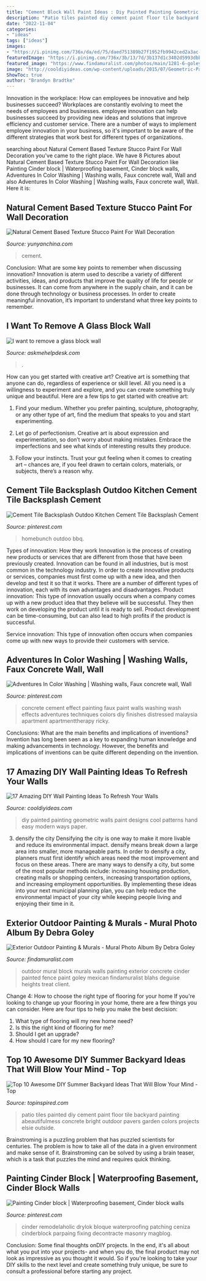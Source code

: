```yaml
---
title: "Cement Block Wall Paint Ideas : Diy Painted Painting Geometric Walls Paint Designs Cool Patterns Hand Easy Modern Ways Paper"
description: "Patio tiles painted diy cement paint floor tile backyard painting abeautifulmess concrete bright outdoor pavers garden colors projects elsie outside"
date: "2022-11-04"
categories:
- "ideas"
tags: ["ideas"]
images:
- "https://i.pinimg.com/736x/da/ed/75/daed751389b27f1952fb9942ced2a3ac--painting-cement-faux-painting-ideas.jpg"
featuredImage: "https://i.pinimg.com/736x/3b/13/7d/3b137d1c3402d5993dbbe9126bc25fb2.jpg"
featured_image: "https://www.findamuralist.com/photos/main/1281-6-goley-outdoor-mural.jpg"
image: "http://cooldiyideas.com/wp-content/uploads/2015/07/Geometric-Painted-Wall.jpg"
ShowToc: true
author: "Brandyn Bradtke"
---
```



Innovation in the workplace: How can employees be innovative and help businesses succeed?
Workplaces are constantly evolving to meet the needs of employees and businesses. employee innovation can help businesses succeed by providing new ideas and solutions that improve efficiency and customer service. There are a number of ways to implement employee innovation in your business, so it's important to be aware of the different strategies that work best for different types of organizations.

	

		
searching about Natural Cement Based Texture Stucco Paint For Wall Decoration you've came to the right place. We have 8 Pictures about Natural Cement Based Texture Stucco Paint For Wall Decoration like Painting Cinder block | Waterproofing basement, Cinder block walls, Adventures In Color Washing | Washing walls, Faux concrete wall, Wall and also Adventures In Color Washing | Washing walls, Faux concrete wall, Wall. Here it is:
		
    
## Natural Cement Based Texture Stucco Paint For Wall Decoration

<img loading=lazy src="http://yunyanchina.com/images/product/gallery_img/202006/2020061213315449350.jpg" onerror="this.onerror=null;this.src='https://tse2.mm.bing.net/th?id=OIP.ByZaMylGHCleKIIXMkRE3AHaHa&amp;pid=15.1';" alt="Natural Cement Based Texture Stucco Paint For Wall Decoration">

_Source: yunyanchina.com_

>cement. 

	

Conclusion: What are some key points to remember when discussing innovation?
Innovation is aterm used to describe a variety of different activities, ideas, and products that improve the quality of life for people or businesses. It can come from anywhere in the supply chain, and it can be done through technology or business processes. In order to create meaningful innovation, it’s important to understand what three key points to remember.

    
## I Want To Remove A Glass Block Wall

<img loading=lazy src="https://www.askmehelpdesk.com/attachments/interior-home-improvement/1774d1163871759-want-remove-glass-block-wall-lr-glassbrick-4-.jpg" onerror="this.onerror=null;this.src='https://tse2.mm.bing.net/th?id=OIP.twsmnTbSaSAcT-d_5Oal6AHaHQ&amp;pid=15.1';" alt="I want to remove a glass block wall">

_Source: askmehelpdesk.com_

>. 

	

How can you get started with creative art?
Creative art is something that anyone can do, regardless of experience or skill level. All you need is a willingness to experiment and explore, and you can create something truly unique and beautiful. Here are a few tips to get started with creative art:
1. Find your medium. Whether you prefer painting, sculpture, photography, or any other type of art, find the medium that speaks to you and start experimenting.

2. Let go of perfectionism. Creative art is about expression and experimentation, so don’t worry about making mistakes. Embrace the imperfections and see what kinds of interesting results they produce.

3. Follow your instincts. Trust your gut feeling when it comes to creating art – chances are, if you feel drawn to certain colors, materials, or subjects, there’s a reason why.

    
## Cement Tile Backsplash Outdoo Kitchen Cement Tile Backsplash Cement

<img loading=lazy src="https://i.pinimg.com/736x/3b/13/7d/3b137d1c3402d5993dbbe9126bc25fb2.jpg" onerror="this.onerror=null;this.src='https://tse3.mm.bing.net/th?id=OIP.QM_Q8g9qsrSj2Oqri6ceOwHaFp&amp;pid=15.1';" alt="Cement Tile Backsplash Outdoo Kitchen Cement Tile Backsplash Cement">

_Source: pinterest.com_

>homebunch outdoo bbq. 

	

Types of innovation: How they work
Innovation is the process of creating new products or services that are different from those that have been previously created. Innovation can be found in all industries, but is most common in the technology industry. In order to create innovative products or services, companies must first come up with a new idea, and then develop and test it so that it works. There are a number of different types of innovation, each with its own advantages and disadvantages. 
Product innovation: This type of innovation usually occurs when a company comes up with a new product idea that they believe will be successful. They then work on developing the product until it is ready to sell. Product development can be time-consuming, but can also lead to high profits if the product is successful. 

Service innovation: This type of innovation often occurs when companies come up with new ways to provide their customers with service.

    
## Adventures In Color Washing | Washing Walls, Faux Concrete Wall, Wall

<img loading=lazy src="https://i.pinimg.com/736x/da/ed/75/daed751389b27f1952fb9942ced2a3ac--painting-cement-faux-painting-ideas.jpg" onerror="this.onerror=null;this.src='https://tse1.mm.bing.net/th?id=OIP.-xWJ28l1ZcZtMVr7jd0ejQHaE8&amp;pid=15.1';" alt="Adventures In Color Washing | Washing walls, Faux concrete wall, Wall">

_Source: pinterest.com_

>concrete cement effect painting faux paint walls washing wash effects adventures techniques colors diy finishes distressed malaysia apartment apartmenttherapy ricky. 

	

Conclusions: What are the main benefits and implications of inventions?
Invention has long been seen as a key to expanding human knowledge and making advancements in technology. However, the benefits and implications of inventions can be quite different depending on the invention.

    
## 17 Amazing DIY Wall Painting Ideas To Refresh Your Walls

<img loading=lazy src="http://cooldiyideas.com/wp-content/uploads/2015/07/Geometric-Painted-Wall.jpg" onerror="this.onerror=null;this.src='https://tse4.mm.bing.net/th?id=OIP.KtfJW7N6ozbgwTXMHZdMMgHaFj&amp;pid=15.1';" alt="17 Amazing DIY Wall Painting Ideas To Refresh Your Walls">

_Source: cooldiyideas.com_

>diy painted painting geometric walls paint designs cool patterns hand easy modern ways paper. 

	

3) densify the city
Densifying the city is one way to make it more livable and reduce its environmental impact. densify means break down a large area into smaller, more manageable parts. In order to densify a city, planners must first identify which areas need the most improvement and focus on these areas. There are many ways to densify a city, but some of the most popular methods include: increasing housing production, creating malls or shopping centers, increasing transportation options, and increasing employment opportunities. By implementing these ideas into your next municipal planning plan, you can help reduce the environmental impact of your city while keeping people living and enjoying their time in it.

    
## Exterior Outdoor Painting &amp; Murals - Mural Photo Album By Debra Goley

<img loading=lazy src="https://www.findamuralist.com/photos/main/1281-6-goley-outdoor-mural.jpg" onerror="this.onerror=null;this.src='https://tse2.mm.bing.net/th?id=OIP.7VTPpDn-UYLUPz8dGRnWywHaJ4&amp;pid=15.1';" alt="Exterior Outdoor Painting &amp; Murals - Mural Photo Album By Debra Goley">

_Source: findamuralist.com_

>outdoor mural block murals walls painting exterior concrete cinder painted fence paint goley mexican findamuralist blahs deguise heights treat client. 

	

Change 4: How to choose the right type of flooring for your home
If you're looking to change up your flooring in your home, there are a few things you can consider. Here are four tips to help you make the best decision: 
1. What type of flooring will my new home need?
2. Is this the right kind of flooring for me?
3. Should I get an upgrade?
4. How should I care for my new flooring?

    
## Top 10 Awesome DIY Summer Backyard Ideas That Will Blow Your Mind - Top

<img loading=lazy src="https://www.topinspired.com/wp-content/uploads/2015/03/color-cement-tiles.jpg" onerror="this.onerror=null;this.src='https://tse4.mm.bing.net/th?id=OIP.NbzZpPe-YBHyrHmWgm3NrgHaE7&amp;pid=15.1';" alt="Top 10 Awesome DIY Summer Backyard Ideas That Will Blow Your Mind - Top">

_Source: topinspired.com_

>patio tiles painted diy cement paint floor tile backyard painting abeautifulmess concrete bright outdoor pavers garden colors projects elsie outside. 

	

Brainstroming is a puzzling problem that has puzzled scientists for centuries. The problem is how to take all of the data in a given environment and make sense of it. Brainstroming can be solved by using a brain teaser, which is a task that puzzles the mind and requires quick thinking.

    
## Painting Cinder Block | Waterproofing Basement, Cinder Block Walls

<img loading=lazy src="https://i.pinimg.com/736x/46/29/5e/46295e3773fa87c59aff6882326e441b.jpg" onerror="this.onerror=null;this.src='https://tse1.mm.bing.net/th?id=OIP.3Qqstrjv1xnA0P5olpCQCgHaOn&amp;pid=15.1';" alt="Painting Cinder block | Waterproofing basement, Cinder block walls">

_Source: pinterest.com_

>cinder remodelaholic drylok bloque waterproofing patching ceniza cinderblock parpaing fixing decontracte masonry magblog. 

	

Conclusion: Some final thoughts onDIY projects.
In the end, it's all about what you put into your projects- and when you do, the final product may not look as impressive as you thought it would. So if you're looking to take your DIY skills to the next level and create something truly unique, be sure to consult a professional before starting any project.

